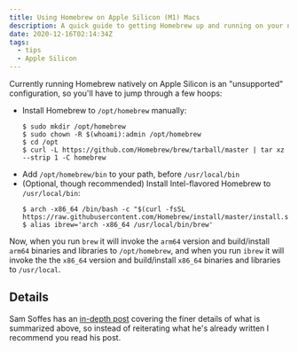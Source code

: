 ```yaml
---
title: Using Homebrew on Apple Silicon (M1) Macs
description: A quick guide to getting Homebrew up and running on your new M1 Mac.
date: 2020-12-16T02:14:34Z
tags:
  - tips
  - Apple Silicon
---
```


Currently running Homebrew natively on Apple Silicon is an "unsupported" configuration, so you'll have to jump through a few hoops:

- Install Homebrew to `/opt/homebrew` manually:
  ```shellsession
  $ sudo mkdir /opt/homebrew
  $ sudo chown -R $(whoami):admin /opt/homebrew
  $ cd /opt
  $ curl -L https://github.com/Homebrew/brew/tarball/master | tar xz --strip 1 -C homebrew
  ```
- Add `/opt/homebrew/bin` to your path, before `/usr/local/bin`
- (Optional, though recommended) Install Intel-flavored Homebrew to `/usr/local/bin`:
  ```shellsession
  $ arch -x86_64 /bin/bash -c "$(curl -fsSL https://raw.githubusercontent.com/Homebrew/install/master/install.sh)"
  $ alias ibrew='arch -x86_64 /usr/local/bin/brew'
  ```

Now, when you run `brew` it will invoke the `arm64` version and build/install `arm64` binaries and libraries to `/opt/homebrew`, and when you run `ibrew` it will invoke the the `x86_64` version and build/install `x86_64` binaries and libraries to `/usr/local`.

## Details

Sam Soffes has an [in-depth post](https://soffes.blog/homebrew-on-apple-silicon) covering the finer details of what is summarized above, so instead of reiterating what he's already written I recommend you read his post.
